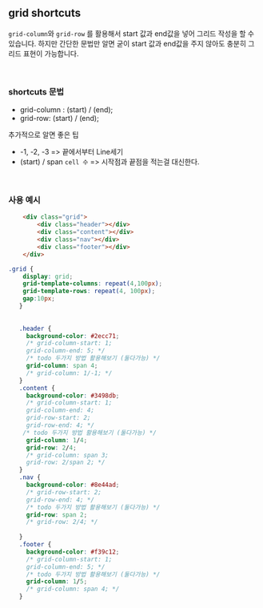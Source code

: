 ## grid shortcuts

`grid-column`와 `grid-row` 를 활용해서 start 값과 end값을 넣어 그리드 작성을 할 수 있습니다. 하지만 간단한 문법만 알면 굳이 start 값과 end값을 주지 않아도 충분히 그리드 표현이 가능합니다.

<br />

### shortcuts 문법

- grid-column : (start) / (end);
- grid-row: (start) / (end);

추가적으로 알면 좋은 팁

- -1, -2, -3 => 끝에서부터 Line세기
- (start) / span `cell 수` => 시작점과 끝점을 적는걸 대신한다.

<br />

### 사용 예시

```html
    <div class="grid">
        <div class="header"></div>
        <div class="content"></div>
        <div class="nav"></div>
        <div class="footer"></div>
    </div>
```

```css
.grid {
    display: grid;
    grid-template-columns: repeat(4,100px);
    grid-template-rows: repeat(4, 100px);
    gap:10px;
   }
   
  
   .header {
     background-color: #2ecc71;
     /* grid-column-start: 1;
     grid-column-end: 5; */
     /* todo 두가지 방법 활용해보기 (둘다가능) */
     grid-column: span 4;
     /* grid-column: 1/-1; */
   }
   .content {
     background-color: #3498db;
     /* grid-column-start: 1;
     grid-column-end: 4;
     grid-row-start: 2;
     grid-row-end: 4; */
    /* todo 두가지 방법 활용해보기 (둘다가능) */
     grid-column: 1/4;
     grid-row: 2/4;
     /* grid-column: span 3;
     grid-row: 2/span 2; */
   }
   .nav {
     background-color: #8e44ad;
     /* grid-row-start: 2;
     grid-row-end: 4; */
     /* todo 두가지 방법 활용해보기 (둘다가능) */
     grid-row: span 2;
     /* grid-row: 2/4; */
     
   }
   .footer {
     background-color: #f39c12;
     /* grid-column-start: 1;
     grid-column-end: 5; */
     /* todo 두가지 방법 활용해보기 (둘다가능) */
     grid-column: 1/5;
     /* grid-column: span 4; */
   }
```
